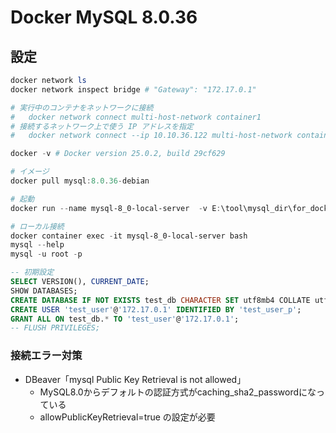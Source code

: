 # Docker MySQL 8.0.36 #

## 設定 ##

~~~powershell
docker network ls
docker network inspect bridge # "Gateway": "172.17.0.1"

# 実行中のコンテナをネットワークに接続
#   docker network connect multi-host-network container1
# 接続するネットワーク上で使う IP アドレスを指定
#   docker network connect --ip 10.10.36.122 multi-host-network container2
~~~

~~~powershell
docker -v # Docker version 25.0.2, build 29cf629

# イメージ
docker pull mysql:8.0.36-debian

# 起動
docker run --name mysql-8_0-local-server  -v E:\tool\mysql_dir\for_docker_mysql8\mysql:/var/lib/mysql -e MYSQL_ROOT_PASSWORD=local -p 127.0.0.1:3306:3306 -d mysql:8.0.36-debian

# ローカル接続
docker container exec -it mysql-8_0-local-server bash
mysql --help
mysql -u root -p
~~~

~~~sql
-- 初期設定
SELECT VERSION(), CURRENT_DATE;
SHOW DATABASES;
CREATE DATABASE IF NOT EXISTS test_db CHARACTER SET utf8mb4 COLLATE utf8mb4_bin;
CREATE USER 'test_user'@'172.17.0.1' IDENTIFIED BY 'test_user_p';
GRANT ALL ON test_db.* TO 'test_user'@'172.17.0.1';
-- FLUSH PRIVILEGES;
~~~

### 接続エラー対策 ###

- DBeaver「mysql Public Key Retrieval is not allowed」
  - MySQL8.0からデフォルトの認証方式がcaching_sha2_passwordになっている
  - allowPublicKeyRetrieval=true の設定が必要
